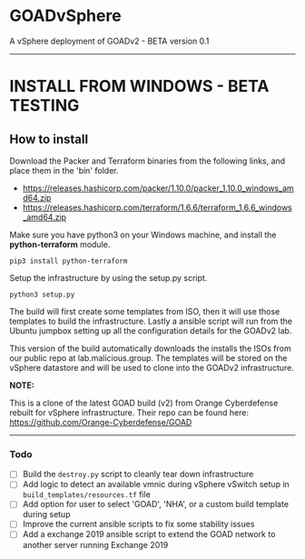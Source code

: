 # GOADvSphere
A vSphere deployment of GOADv2 - BETA version 0.1

---

# INSTALL FROM WINDOWS - BETA TESTING
## How to install
Download the Packer and Terraform binaries from the following links, and place them in the 'bin' folder.

- https://releases.hashicorp.com/packer/1.10.0/packer_1.10.0_windows_amd64.zip
- https://releases.hashicorp.com/terraform/1.6.6/terraform_1.6.6_windows_amd64.zip

Make sure you have python3 on your Windows machine, and install the **python-terraform** module.

```pip3 install python-terraform```

Setup the infrastructure by using the setup.py script.

```python3 setup.py```

The build will first create some templates from ISO, then it will use those templates to build the infrastructure. Lastly a ansible script will run from the Ubuntu jumpbox setting up all the configuration details for the GOADv2 lab.

This version of the build automatically downloads the installs the ISOs from our public repo at lab.malicious.group. The templates will be stored on the vSphere datastore and will be used to clone into the GOADv2 infrastructure.



**NOTE:**

This is a clone of the latest GOAD build (v2) from Orange Cyberdefense rebuilt for vSphere infrastructure. Their repo can be found here: https://github.com/Orange-Cyberdefense/GOAD

---

### Todo

- [ ] Build the ```destroy.py``` script to cleanly tear down infrastructure
- [ ] Add logic to detect an available vmnic during vSphere vSwitch setup in ```build_templates/resources.tf``` file 
- [ ] Add option for user to select 'GOAD', 'NHA', or a custom build template during setup
- [ ] Improve the current ansible scripts to fix some stability issues
- [ ] Add a exchange 2019 ansible script to extend the GOAD network to another server running Exchange 2019
